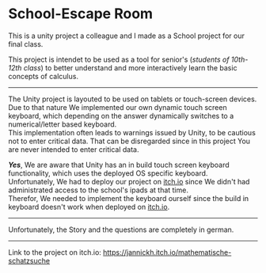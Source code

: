 # School-Escape Room

This is a unity project a colleague and I made as a School project for our final class.

This project is intendet to be used as a tool for senior's (*students of 10th-12th class*) to better understand and more interactively learn the basic concepts of calculus.

---

The Unity project is layouted to be used on tablets or touch-screen devices.  
Due to that nature We implemented our own dynamic touch screen keyboard, which depending on the answer dynamically switches to a numerical/letter based keyboard.  
This implementation often leads to warnings issued by Unity, to be cautious not to enter critical data. That can be disregarded since in this project You are never intended to enter critical data.

***Yes***, We are aware that Unity has an in build touch screen keyboard functionality, which uses the deployed OS specific keyboard.  
Unfortunately, We had to deploy our project on [itch.io](https://jannickh.itch.io/mathematische-schatzsuche) since We didn't had administrated access to the school's ipads at that time.  
Therefor, We needed to implement the keyboard ourself since the build in keyboard doesn't work when deployed on [itch.io](https://jannickh.itch.io/mathematische-schatzsuche).

---

Unfortunately, the Story and the questions are completely in german.

---

Link to the project on itch.io: https://jannickh.itch.io/mathematische-schatzsuche
